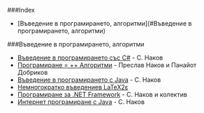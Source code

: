 ###Index

* [Въведение в програмирането, алгоритми](#Въведение в програмирането, алгоритми)

###Въведение в програмирането, алгоритми

* [Въведение в програмирането със С#](http://www.introprogramming.info/wp-content/uploads/2011/07/Intro-CSharp-Book-1.00.pdf) -  С. Наков
* [Програмиране = ++ Алгоритми](http://www.programirane.org/2013/02/free-download-algo-book-nakov-dobrikov/) - Преслав Наков и Панайот Добриков
* [Въведение в програмирането с Java](http://www.introprogramming.info/intro-java-book/read-online/) - С. Наков 
* [Немногократко въведениев LaTeX2ε](http://www.ctan.org/tex-archive/info/lshort/bulgarian)
* [Програмиране за .NET Framework](http://www.devbg.org/dotnetbook/) - С. Наков и колектив
* [Интернет програмиране с Java](http://www.nakov.com/books/inetjava/index.html) - С. Наков
